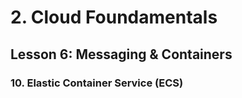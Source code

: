 # 2. Cloud Foundamentals 

## Lesson 6: Messaging & Containers


### 10. Elastic Container Service (ECS)

